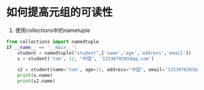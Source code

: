 # 如何提高元组的可读性

1. 使用collections中的nametuple
```python
from collections import namedtuple
if __name__ == '__main__':
    student = namedtuple("student",['name','age','address','email'])
    s = student('tom', 12, "中国", '1253070365@qq.com')
    
    s2 = student(name='tom', age=12, address="中国", email='1253070365@qq.com')
    print(s.name)
    print(s2.name)
```